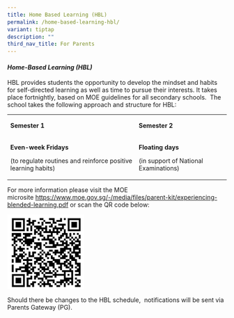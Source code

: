 ```yaml
---
title: Home Based Learning (HBL)
permalink: /home-based-learning-hbl/
variant: tiptap
description: ""
third_nav_title: For Parents
---
```

<h4><strong><em>Home-Based Learning (HBL)</em></strong></h4>
<p>HBL provides students the opportunity to develop the mindset and habits
for self-directed learning as well as time to pursue their interests. It
takes place fortnightly, based on MOE guidelines for all secondary schools.&nbsp;
The school takes the following approach and structure for HBL:</p>
<table style="minWidth: 50px">
<colgroup>
<col>
<col>
</colgroup>
<tbody>
<tr>
<td rowspan="1" colspan="1">
<p><strong>Semester 1</strong>
</p>
</td>
<td rowspan="1" colspan="1">
<p><strong>Semester 2</strong>
</p>
</td>
</tr>
<tr>
<td rowspan="1" colspan="1">
<p><strong>Even-week Fridays</strong>
</p>
<p>(to regulate routines and reinforce positive learning habits)</p>
</td>
<td rowspan="1" colspan="1">
<p><strong>Floating days</strong>
</p>
<p>(in support of National Examinations)</p>
</td>
</tr>
</tbody>
</table>
<p>For more information please visit the MOE microsite&nbsp;<a href="https://www.moe.gov.sg/-/media/files/parent-kit/experiencing-blended-learning.pdf" rel="noopener noreferrer nofollow" target="_blank">https://www.moe.gov.sg/-/media/files/parent-kit/experiencing-blended-learning.pdf</a>&nbsp;or
scan the QR code below:</p>
<p></p>
<div class="isomer-image-wrapper">
<img style="width: 35%;" height="auto" width="100%" alt="QR code HBL" src="/images/qr_code_hbl.png">
</div>
<p>Should there be changes to the HBL schedule, &nbsp;notifications will
be sent via Parents Gateway (PG).</p>